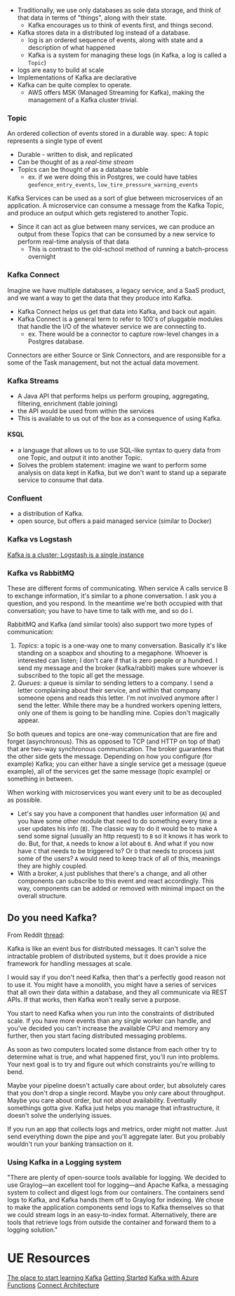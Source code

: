 
- Traditionally, we use only databases as sole data storage, and think of that data in terms of "things", along with their state.
    - Kafka encourages us to think of events first, and things second.
- Kafka stores data in a distributed log instead of a database.
    - log is an ordered sequence of events, along with state and a description of what happened
    - Kafka is a system for managing these logs (in Kafka, a log is called a `Topic`)
- logs are easy to build at scale
- Implementations of Kafka are declarative
- Kafka can be quite complex to operate.
    - AWS offers MSK (Managed Streaming for Kafka), making the management of a Kafka cluster trivial.

### Topic
An ordered collection of events stored in a durable way.
spec: A topic represents a single type of event
- Durable - written to disk, and replicated
- Can be thought of as a *real-time stream*
- Topics can be thought of as a database table
    - ex. if we were doing this in Postgres, we could have tables `geofence_entry_events`, `low_tire_pressure_warning_events`

Kafka Services can be used as a sort of glue between microservices of an application. A microservice can consume a message from the Kafka Topic, and produce an output which gets registered to another Topic.
- Since it can act as glue between many services, we can produce an output from these Topics that can be consumed by a new service to perform real-time analysis of that data
    - This is contrast to the old-school method of running a batch-process overnight

### Kafka Connect
Imagine we have multiple databases, a legacy service, and a SaaS product, and we want a way to get the data that they produce into Kafka.
- Kafka Connect helps us get that data into Kafka, and back out again.
- Kafka Connect is a general term to refer to 100's of pluggable modules that handle the I/O of the whatever service we are connecting to.
    - ex. There would be a connector to capture row-level changes in a Postgres database.

Connectors are either Source or Sink Connectors, and are responsible for a some of the Task management, but not the actual data movement.

### Kafka Streams
- A Java API that performs helps us perform grouping, aggregating, filtering, enrichment (table joining)
- the API would be used from within the services
- This is available to us out of the box as a consequence of using Kafka.

#### KSQL
- a language that allows us to to use SQL-like syntax to query data from one Topic, and output it into another Topic.
- Solves the problem statement: imagine we want to perform some analysis on data kept in Kafka, but we don't want to stand up a separate service to consume that data.

### Confluent
- a distribution of Kafka.
- open source, but offers a paid managed service (similar to Docker)

### Kafka vs Logstash
[Kafka is a cluster; Logstash is a single instance](https://stackoverflow.com/questions/40864312/how-logstash-is-different-than-kafka)

### Kafka vs RabbitMQ
These are different forms of communicating. When service A calls service B to exchange information, it's similar to a phone conversation. I ask you a question, and you respond. In the meantime we're both occupied with that conversation; you have to have time to talk with me, and so do I.

RabbitMQ and Kafka (and similar tools) also support two more types of communication:
1. *Topics*: a topic is a one-way one to many conversation. Basically it's like standing on a soapbox and shouting to a megaphone. Whoever is interested can listen; I don't care if that is zero people or a hundred. I send my message and the broker (kafka/rabbit) makes sure whoever is subscribed to the topic all get the message.
2. *Queues*: a queue is similar to sending letters to a company. I send a letter complaining about their service, and within that company someone opens and reads this letter. I'm not involved anymore after I send  the letter. While there may be a hundred workers opening letters, only one of them is going to be handling mine. Copies don't magically appear.

So both queues and topics are one-way communication that are fire and forget (asynchronous). This as opposed to TCP (and HTTP on top of that) that are two-way synchronous communication. The broker guarantees that the other side gets the message. Depending on how you configure (for example) Kafka; you can either have a single service get a message (queue example), all of the services get the same message (topic example) or something in between.

When working with microservices you want every unit to be as decoupled as possible.
- Let's say you have a component that handles user information (`A`) and you have some other module that need to do something every time a user updates his info (`B`). The classic way to do it would be to make `A` send some signal (usually an http request) to `B` so it knows it has work to do. But, for that, `A` needs to know a lot about `B`. And what if you now have `C` that needs to be triggered to? Or `D` that needs to process just some of the users? `A` would need to keep track of all of this, meanings they are highly coupled.
- With a broker, `A` just publishes that there's a change, and all other components can subscribe to this event and react accordingly. This way, components can be added or removed with minimal impact on the overall structure.

## Do you need Kafka?
From Reddit [thread](https://www.reddit.com/r/apachekafka/comments/hyxezo/kafka_when_to_use_and_when_not_to_use/):

Kafka is like an event bus for distributed messages. It can't solve the intractable problem of distributed systems, but it does provide a nice framework for handling messages at scale.

I would say if you don't need Kafka, then that's a perfectly good reason not to use it. You might have a monolith, you might have a series of services that all own their data within a database, and they all communicate via REST APIs. If that works, then Kafka won't really serve a purpose.

You start to need Kafka when you run into the constraints of distributed scale. If you have more events than any single worker can handle, and you've decided you can't increase the available CPU and memory any further, then you start facing distributed messaging problems.

As soon as two computers located some distance from each other try to determine what is true, and what happened first, you'll run into problems. Your next goal is to try and figure out which constraints you're willing to bend.

Maybe your pipeline doesn't actually care about order, but absolutely cares that you don't drop a single record. Maybe you only care about throughput. Maybe you care about order, but not about availability. Eventually somethings gotta give. Kafka just helps you manage that infrastructure, it doesn't solve the underlying issues.

If you run an app that collects logs and metrics, order might not matter. Just send everything down the pipe and you'll aggregate later. But you probably wouldn't run your banking transaction on it.

### Using Kafka in a Logging system
"There are plenty of open-source tools available for logging. We decided to use Graylog—an excellent tool for logging—and Apache Kafka, a messaging system to collect and digest logs from our containers. The containers send logs to Kafka, and Kafka hands them off to Graylog for indexing. We chose to make the application components send logs to Kafka themselves so that we could stream logs in an easy-to-index format. Alternatively, there are tools that retrieve logs from outside the container and forward them to a logging solution."

# UE Resources
[The place to start learning Kafka](https://kafka-tutorials.confluent.io/)
[Getting Started](https://www.confluent.io/blog/getting-started-with-kafkajs/)
[Kafka with Azure Functions](https://github.com/Azure/azure-functions-kafka-extension)
[Connect Architecture](https://medium.com/@Instaclustr/apache-kafka-connect-architecture-overview-842097d3eb96)
